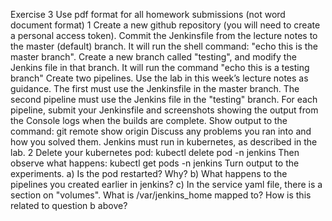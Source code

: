 
Exercise 3
Use pdf format for all homework submissions (not word document format)
1
Create a new github repository (you will need to create a personal access token). Commit the
Jenkinsfile from the lecture notes to the master (default) branch. It will run the shell command:
"echo this is the master branch".
Create a new branch called "testing", and modify the Jenkins file in that branch. It will run the
command "echo this is a testing branch"
Create two pipelines. Use the lab in this week’s lecture notes as guidance.
The first must use the Jenkinsfile in the master branch.
The second pipeline must use the Jenkins file in the "testing" branch.
For each pipeline, submit your Jenkinsfile and screenshots showing the output from the Console
logs when the builds are complete. Show output to the command: git remote show
origin
Discuss any problems you ran into and how you solved them. Jenkins must run in kubernetes,
as described in the lab.
2
Delete your kubernetes pod:
kubectl delete pod <your jenkins pod name> -n jenkins
Then observe what happens:
kubectl get pods -n jenkins
Turn output to the experiments.
a) Is the pod restarted? Why?
b) What happens to the pipelines you created earlier in jenkins?
c) In the service yaml file, there is a section on "volumes". What is /var/jenkins_home
mapped to? How is this related to question b above?
